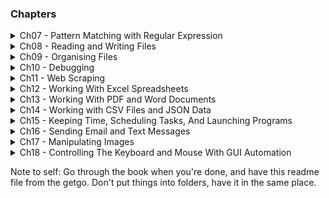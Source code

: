 ### Chapters

<details><summary>Ch07 - Pattern Matching with Regular Expression</summary>
<p>
   
1. [Finding patterns without REGEX](_Finished/Ch7/regex_1.py)
    - Or; Why REGEX is actually a necessary evil.
2. `[PROJECT]`[Phone Numbers and Email addresses](_Finished/Ch7/regex_2.py)
    - Finds phone numbers and email addresses on the clipboard.
3. [Finding patterns with REGEX](_Finished/Ch7/regex_3.py)
    - Basic, Grouping, Piping, Optional matching, repeating, repetition, greedy & non-greedy, findall(), character class, my character class, ^ caret and $ dollar-sign, wildcard, .* dot star, newline, case insensitive, substitute

</p>
</details>

<details><summary>Ch08 - Reading and Writing Files</summary>
<p>

1. [Saving variables with shelve](_Finished/Ch8/read_1.py)
   - Shelving (With(out) `with`)
2. `[PROJECT]` [Generating random quiz.](_Finished/Ch8/read_2.py)
   - Generating 35 random tests, each question has 4 possible answers (3 wrong, 1 correct), and an accompanying answer key, with an indicator as to which one it corresponds to.
3. [Multi-clipboard](_Finished/Ch8/read_3.py) **[DOESN'T WORK]**

</p>
</details>

<details><summary>Ch09 - Organising Files</summary>
<p>

1. [Shutil](_Finished/Ch9/organise_1.py)
   - Creating a backup.
   - Moving files.
   - Deleting files.
2. [Send2Trash Module](_Finished/Ch9/organise_2.py)
   - Deleting with Send2Trash.
3. [ZIP files.](_Finished/Ch9/organise_3.py)
   - Reading and printing the contents of a zip-file.
   - Extracting a zip-file.
   - Extracting a specific element from a zip-file.
   - Creating a zip-file.
   - Adding content to a zip-file.
4. `[PROJECT]` [American/Europe Date](_Finished/Ch9/organise_4.py)
   - Changing filenames from American dates (MM-DD-YYYY) to European (DD-MM-YYYY).
   - _Potentially broken, not sure if I named the files correctly._
5. `[PROJECT]` [ZIP Backup](_Finished/Ch9/organise_5.py)
   - Backups an entire folder and its content into a zipfile whose name increments.

</p>
</details>

<details><summary>Ch10 - Debugging</summary>
<p>

1. [Logging](_Finished/Ch10/debug_1.py)
   - Introduction to logging.
2. `[PROJECT]` [Debugging Cointoss](_Finished/Ch10/debug_2.py)
   - No programming involved, just pointing out bugs.

</p>
</details>

<details><summary>Ch11 - Web Scraping</summary>
<p>

1. [MapIt](_Finished/Ch11/web_1.py)
   - Takes an argument, and opens up the default webbrowser to the location given.
2. [Requests](_Finished/Ch11/web_2.py)
   - Downloading a page and accessing its data.
   - Checking for errors.
3. [Saving downloaded files](_Finished/Ch11/web_3.py)
   - Downloading the entire Gutenberg version of 'Romeo and Juliet'.
4. [Beautiful Soup](_Finished/Ch/web_4.py)
   - Downloading with beautifulsoup
   - Loading an HTML file with beautiful soup.
   - Finding an element with the `select()` method
   - Getting data from an element's attributes.
5. `[PROJECT]` [I'm Feeling Lucky!](_Finished/Ch11/web_5.py) **[DOESN'T WORK AS INTENDED]**
   - Get and open X amount of search results from google.
   - ISSUES:
     - The code that beautifulsoup gets compared to what you can see in `inspect element` is widely different.
     - Technically it works, but not as intended.
6. [download_xkcd.py](_Finished/Ch11/download_xkcd.py)
   - `[PROJECT]` Downloading Every XKCD Comic
7. **[DO AT HOME]** [firefox.py](_Finished/Ch11/firefox.py)
   - P. 256.
   - Controlling the browser with the selenium module.

</p>
</details>

<details><summary>Ch12 - Working With Excel Spreadsheets</summary>
<p>

1. [intro.py](_Finished/Ch12/intro.py)
   - Import the openpyxl module.
   - Call the openpyxl.load_workbook() function.
   - Get a workbook object.
   - Call the _.active_ or sheet*[]* workbook _functions_.
2. [get_multiple_cells.py](_Finished/Ch12/get_multiple_cells.py)
   - Use indexing or cell() sheet method with row and column keyword arguments.
   - Get a cell object.
   - Read the cell object's value attribute.
3. [read_census_excel.py](_Finished/Ch12/read_census_excel.py)
   - `[PROJECT]` "You have the boring task of going through its thousands of rows to count both the total population and the number of census tracts for each county.
4. [writing_excel_documents.py](_Finished/Ch12/writing_excel_documents.py)
    - Creating and saving Excel documents.
    - Creating and removing sheets.
    - Writing values to cells.
5. [Updating a spreadsheet](_Finished/Ch12/update_spreadsheet.py)
    - `[PROJECT]` In this project, you’ll write a program to update cells in a spreadsheet of produce sales. Your program will look through the spreadsheet, find specific kinds of produce, and update their prices. 
6. [Styling a spreadsheet](_Finished/Ch12/styling.py)
    - How to make a font object and how to apply it.
7. [Formulas](_Finished/Ch12/formulas.py)
    - How to make formulas.
8. [Adjusting Rows and Columns](_Finished/Ch12/rowandcolumns.py)
    - Adjusting row and column sizes.
    - Merge and unmerge cells.
    - Freezing panes.
9. [Charts](_Finished/Ch12/charts.py)
    - Make a bar-chart.
    - If more is needed, check the documentation.
10. [Multiplication Table](_Finished/Ch12/multiplicationTable.py)
    - Make a multiplication table that takes an input, bolds the outer lines, and does the math.


</p>
</details>

<details><summary>Ch13 - Working With PDF and Word Documents</summary>
<p>

1. [Introduction](_Finished/Ch13/intro.py)
    - PdfFileReader
2. [Decrypting PDFs](_Finished/Ch13/decrypt.py)
    - Decrypting PDF.
3. [Creating PDFs](_Finished/Ch13/create_pdf.py)
    - **NOT DOING IT** It's already been done in Basic Python.
4. [Word Documents](_Finished/Ch13/word_documents.py)
5. [Getting the full text from a .docx file](_Finished/Ch13/full_text.py)
    - Getting the full text from a docx file.
6. [Running local module](_Finished/Ch13/get_full_text.py)
    - Importing [full_text.py](_Finished/Ch13/full_text.py) and running the script.
7. [Styling paragraph and run objects](_Finished/Ch13/styling_text.py)
    - **NOTE!** The book is outdated, and is not a representative of the current version of python-docx.
8. [Writing Word Documents](_Finished/Ch13/writing_word_documents.py)
    - Create a simple word document.
    - Create a simple word document with multiple paragraphs.
    - Add headings to a word document.
    - Adding line and page breaks.
    - Adding pictures.

</p>
</details>

<details><summary>Ch14 - Working with CSV Files and JSON Data</summary>
<p>

1. CSV
    1. [The csv Module](_Finished/Ch14/csv_module.py)
        - Opening and reading.
    2. [Reading Data from Reader Objects in a `for` Loop](_Finished/Ch14/csv_loop_read.py)
    3. [Writer Objects](_Finished/Ch14/csv_writer.py)
    4. [The `delimiter` and `lineterminator` Keyword Arguments](_Finished/Ch14/csv_delimiter_lineterminator.py)
    5. `[PROJECT]` [Removing the header of CSV files](_Finished/Ch14/remove_csv_header.py)
2. JSON
    1. [JSON and APIs](_Finished/Ch14/json_intro.py)
        - Intro to JSON module.
    2. [Writing Json with the `dumps()`](_Finished/Ch14/json_dumps.py)
    3. `[PROJECT]` [Fetching current weather data](_Finished/Ch14/quick_weather.py)
        - Needs API key

</p>
</details>

<details><summary>Ch15 - Keeping Time, Scheduling Tasks, And Launching Programs</summary>
<p>

1. [The `time` module](_Finished/Ch15/time_module.py)
    - `time.time()`
    - How to get the time it takes for a function to run.
    - `time.sleep()`
    - Rounding numbers.
2. `[PROJECT]` [Super Stopwatch](_Finished/Ch15/super_stopwatch.py)
    1. The program will do:
        - Track the amount of time elapsed between presses of the `ENTER` key, with each press starting a new "lap" onthe timer.
        - Print the lap number, total time, and lap time.
    2. The code will need to do:
        - Find the current time by calling `time.time()` and store it as a timestamp at the start of the program, as well as at the start of each lap.
        - Keep a lap coutner and increment it every time the user presses `ENTER`.
        - Calculate the elapsed time by subtracting timestamps.
        - Handle the `KeyboardInterrupt` exception so the user can press `CTRL-C` to quit. 
3. [The `datetime` Module](_Finished/Ch15/datetime_module.py)
    - Intro to `datetime` and `datetime.datetime`
4. [The `timedelta` Data Type](_Finished/Ch15/timedelta_data.py)
    - Intro to `datetime.timedelta`
5. [Pausing until a specific date](_Finished/Ch15/time_sleep.py)
    - Intro to `time.sleep()`
6. [Converting `datetime` Objects into Strings](_Finished/Ch15/date_strings.py)
    - How to convert a `datetime` object into a readable format
7. [Multithreading](_Finished/Ch15/multithreading.py)
    - Intro to `threading` and multithreading
8. [Multithreaded XKCD Downloader](_Finished/Ch15/xkcd_downloader.py)
    - Expanded version of [download_xkcd.py](_Finished/Ch11/download_xkcd.py), where `threading` is used to make the process faster.
9. [Launching Other Programs from Python](_Finished/Ch15/launching_programs.py)
    - Run program
    - Run and wait
    - Passing command line arguments to Popen()
    - Opening files with default applications
10. [Running Other Python Scripts](_Finished/Ch15/multitrack_programming.py)
11. [Project: Simple Countdown Program](_Finished/Ch15/simple_countdown_program.py)

</p>
</details>

<details><summary>Ch16 - Sending Email and Text Messages</summary>
<p>

Note! The book is horrible outdated on this topic, and should be be taken with a grain of salt.

1. [Sending Email](_Finished/Ch16/sending_email.py)
    - Check to see if there's connection to the SMTP server
    - Login
    - Send mail
2. [IMAP](_Finished/Ch16/retrieving_and_deleting_emails.py)
    - Read documentation.

</p>
</details>

<details><summary>Ch17 - Manipulating Images</summary>
<p>

1. [Pillow RGBA intro](_Finished/Ch17/rgba_test.py)
2. [Coordinates and Box Tuples](_Finished/Ch17/coordinates_and_box_tuples.txt)
3. [Manipulating images with Pillow](_Finished/Ch17/manipulating_imgs.py)
    - Working with Image data type
    - Creating a new image
    - Cropping images
    - Copying and pasting images onto other images
    - Resizing an Image
    - Rotating and flipping images
    - Changing individual pixels
4. Project: [Adding a logo](_Finished/Ch17/adding_logo.py)
5. [Drawing on images](_Finished/Ch17/drawing_on_images.py)


</p>
</details>

<details><summary>Ch18 - Controlling The Keyboard and Mouse With GUI Automation</summary>
<p>

1. [pyautogui Module](_Finished/Ch18/pyautogiu_module.py)
2. [Project: Where is your mouse right now?](_Finished/Ch18/mouse_now.py)
3. [Clicking the mouse](_Finished/Ch18/click_mouse.py)
4. [Dragging the mouse](_Finished/Ch18/drag_mouse.py)
5. [Draw a spiral](_Finished/Ch18/spiral_draw.py)
6. [Scrolling the Mouse](_Finished/Ch18/scrolling_mouse.py)
7. [Screenshots](_Finished/Ch18/getting_a_screenshot.py)
8. [Analyzing the Screenshot](_Finished/Ch18/analyzing_the_screenshot.py)
9. [Project: Extended 'Where is your mouse right now?](_Finished/Ch18/extend_mouse_now.py)
10. [Image Recognition](_Finished/Ch18/image_recognition.py)
11. [Controlling the Keyboard](_Finished/Ch18/controlling_the_keyboard.py)
12. [Key Names](_Finished/Ch18/key_names.py)
13. [Project: Form Filler](_Finished/Ch18/form_filler.py)

</p>
</details>


Note to self: Go through the book when you're done, and have this readme file from the getgo.
Don't put things into folders, have it in the same place.
